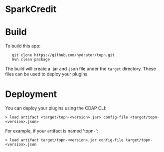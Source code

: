 # SparkCredit

# Build
To build this app:

```
   git clone https://github.com/hydrator/topn.git
   mvn clean package
```    

The build will create a .jar and .json file under the ``target`` directory.
These files can be used to deploy your plugins.

# Deployment

You can deploy your plugins using the CDAP CLI:

    > load artifact <target/topn-<version>.jar> config-file <target/topn-<version>.json>

For example, if your artifact is named 'topn-<version>':

    > load artifact target/topn-<version>.jar config-file target/topn-<version>.json